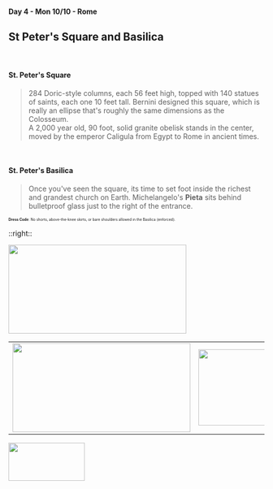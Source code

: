 #### Day 4 - Mon 10/10 - Rome
## **St Peter's Square and Basilica**

<br>

#### St. Peter's Square

> 284 Doric-style columns, each 56 feet high, topped with 140 statues of saints, each one 10 feet tall.
> Bernini designed this square, which is really an ellipse that's roughly the same dimensions as the Colosseum. <br>
> A 2,000 year old, 90 foot, solid granite obelisk stands in the center, moved by the emperor Caligula from Egypt to Rome in ancient times. 

<br>

#### St. Peter's Basilica

> Once you've seen the square, its time to set foot inside the richest and grandest church on Earth.  Michelangelo's **Pieta** sits behind bulletproof glass just to the right of the entrance.

<span style="font-size:50%">**Dress Code**: No shorts, above-the-knee skirts, or bare shoulders allowed in the Basilica (enforced).</span>

::right::

<img src="/st-peters-square.jpg" height="175" width="350" style="margin:auto"/>

|     |     |
| --- | --- |
| <img src="/rome-st-peters-basilica-exterior.jpg" height="175" width="350" style="margin:auto"/> | <img src="/rome-st-peters-basilica-interior.jpeg" height="150" width="300" style="margin:auto"/> |

<img src="/rome-pieta.jpg" height="75" width="150" style="margin:auto"/>